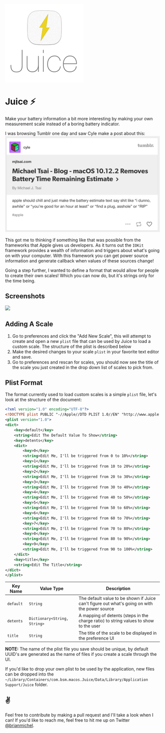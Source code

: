 ![](/images/icon-readme.png)
# Juice ⚡️
Make your battery information a bit more interesting by making your own measurement scale instead of a boring battery indicator.

I was browsing Tumblr one day and saw Cyle make a post about this:
![](/images/cyle-post.png)

This got me to thinking if something like that was possible from the frameworks that Apple gives us developers. As it turns out the `IOKit` framework provides a wealth of information and triggers about what's going on with your computer. With this framework you can get power source information and generate callback when values of these sources change!

Going a step further, I wanted to define a format that would allow for people to create their own scales! Which you can now do, but it's strings only for the time being.

## Screenshots
![](https://d3vv6lp55qjaqc.cloudfront.net/items/2N0v171X0y0z3m0A2M1E/Image%202016-12-17%20at%209.29.43%20PM.png?X-CloudApp-Visitor-Id=137600)

## Adding A Scale

1. Go to preferences and click the "Add New Scale", this will attempt to create and open a new `plist` file that can be used by Juice to load a custom scale. The structure of the plist is described below
2. Make the desired changes to your scale `plist` in your favorite text editor and save.
3. Go to preferences and rescan for scales, you should now see the title of the scale you just created in the drop down list of scales to pick from.

## Plist Format

The format currently used to load custom scales is a simple `plist` file, let's look at the structure of the document:

```xml
<?xml version="1.0" encoding="UTF-8"?>
<!DOCTYPE plist PUBLIC "-//Apple//DTD PLIST 1.0//EN" "http://www.apple.com/DTDs/PropertyList-1.0.dtd">
<plist version="1.0">
<dict>
	<key>default</key>
	<string>Edit The Default Value To Show</string>
	<key>detents</key>
	<dict>
		<key>0</key>
		<string>Edit Me, I'll be triggered from 0 to 10%</string>
		<key>1</key>
		<string>Edit Me, I'll be triggered from 10 to 20%</string>
		<key>2</key>
		<string>Edit Me, I'll be triggered from 20 to 30%</string>
		<key>3</key>
		<string>Edit Me, I'll be triggered from 30 to 40%</string>
		<key>4</key>
		<string>Edit Me, I'll be triggered from 40 to 50%</string>
		<key>5</key>
		<string>Edit Me, I'll be triggered from 50 to 60%</string>
		<key>6</key>
		<string>Edit Me, I'll be triggered from 60 to 70%</string>
		<key>7</key>
		<string>Edit Me, I'll be triggered from 70 to 80%</string>
		<key>8</key>
		<string>Edit Me, I'll be triggered from 80 to 90%</string>
		<key>9</key>
		<string>Edit Me, I'll be triggered from 90 to 100%</string>
	</dict>
	<key>title</key>
	<string>Edit The Title</string>
</dict>
</plist>
```

| Key Name | Value Type | Description |
|----------|------|-------------|
| `default` | `String` | The default value to be shown if Juice can't figure out what's going on with the power source |
| `detents` | `Dictionary<String, String>` | A mapping of detents (steps in the charge ratio) to string values to show to the user |
| `title` | `String` | The title of the scale to be displayed in the preference UI |

**NOTE:** The name of the plist file you save should be unique, by default UUID's are generated as the name of files if you create a scale through the UI.

If you'd like to drop your own plist to be used by the application, new files can be dropped into the `~/Library/Containers/com.bsm.macos.Juice/Data/Library/Application Support/Juice` folder.

## ✌️

Feel free to contribute by making a pull request and I'll take a look when I can! If you'd like to reach me, feel free to hit me up on Twitter [@brianmichel](https://www.twitter.com/brianmichel).
